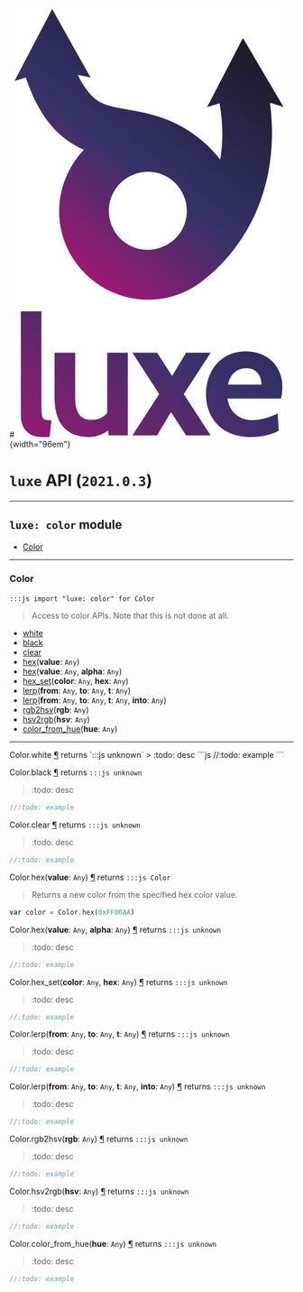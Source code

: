#![](../images/luxe-dark.svg){width="96em"}

# `luxe` API (`2021.0.3`)  


---

## `luxe: color` module

- [Color](#color)   

---

### Color
`:::js import "luxe: color" for Color`
> Access to color APIs. Note that this is not done at all.

- [white](#Color.white)
- [black](#Color.black)
- [clear](#Color.clear)
- [hex](#Color.hex)(**value**: `Any`)
- [hex](#Color.hex+2)(**value**: `Any`, **alpha**: `Any`)
- [hex_set](#Color.hex_set+2)(**color**: `Any`, **hex**: `Any`)
- [lerp](#Color.lerp+3)(**from**: `Any`, **to**: `Any`, **t**: `Any`)
- [lerp](#Color.lerp+4)(**from**: `Any`, **to**: `Any`, **t**: `Any`, **into**: `Any`)
- [rgb2hsv](#Color.rgb2hsv)(**rgb**: `Any`)
- [hsv2rgb](#Color.hsv2rgb)(**hsv**: `Any`)
- [color_from_hue](#Color.color_from_hue)(**hue**: `Any`)

<hr/>
<endpoint module="luxe: color" class="Color" signature="white"></endpoint>
<signature id="Color.white">Color.white
<a class="headerlink" href="#Color.white" title="Permanent link">¶</a></signature>
<span class='api_ret'>returns</span> `:::js unknown`
> :todo: desc   
```js
//:todo: example
```

<endpoint module="luxe: color" class="Color" signature="black"></endpoint>
<signature id="Color.black">Color.black
<a class="headerlink" href="#Color.black" title="Permanent link">¶</a></signature>
<span class='api_ret'>returns</span> `:::js unknown`
> :todo: desc   
```js
//:todo: example
```

<endpoint module="luxe: color" class="Color" signature="clear"></endpoint>
<signature id="Color.clear">Color.clear
<a class="headerlink" href="#Color.clear" title="Permanent link">¶</a></signature>
<span class='api_ret'>returns</span> `:::js unknown`
> :todo: desc   
```js
//:todo: example
```

<endpoint module="luxe: color" class="Color" signature="hex(value : Any)"></endpoint>
<signature id="Color.hex">Color.hex(**value**: `Any`)
<a class="headerlink" href="#Color.hex" title="Permanent link">¶</a></signature>
<span class='api_ret'>returns</span> `:::js Color`
> Returns a new color from the specified hex color value.   
```js
var color = Color.hex(0xFF00AA)
```

<endpoint module="luxe: color" class="Color" signature="hex(value : Any, alpha : Any)"></endpoint>
<signature id="Color.hex+2">Color.hex(**value**: `Any`, **alpha**: `Any`)
<a class="headerlink" href="#Color.hex+2" title="Permanent link">¶</a></signature>
<span class='api_ret'>returns</span> `:::js unknown`
> :todo: desc   
```js
//:todo: example
```

<endpoint module="luxe: color" class="Color" signature="hex_set(color : Any, hex : Any)"></endpoint>
<signature id="Color.hex_set+2">Color.hex_set(**color**: `Any`, **hex**: `Any`)
<a class="headerlink" href="#Color.hex_set+2" title="Permanent link">¶</a></signature>
<span class='api_ret'>returns</span> `:::js unknown`
> :todo: desc   
```js
//:todo: example
```

<endpoint module="luxe: color" class="Color" signature="lerp(from : Any, to : Any, t : Any)"></endpoint>
<signature id="Color.lerp+3">Color.lerp(**from**: `Any`, **to**: `Any`, **t**: `Any`)
<a class="headerlink" href="#Color.lerp+3" title="Permanent link">¶</a></signature>
<span class='api_ret'>returns</span> `:::js unknown`
> :todo: desc   
```js
//:todo: example
```

<endpoint module="luxe: color" class="Color" signature="lerp(from : Any, to : Any, t : Any, into : Any)"></endpoint>
<signature id="Color.lerp+4">Color.lerp(**from**: `Any`, **to**: `Any`, **t**: `Any`, **into**: `Any`)
<a class="headerlink" href="#Color.lerp+4" title="Permanent link">¶</a></signature>
<span class='api_ret'>returns</span> `:::js unknown`
> :todo: desc   
```js
//:todo: example
```

<endpoint module="luxe: color" class="Color" signature="rgb2hsv(rgb : Any)"></endpoint>
<signature id="Color.rgb2hsv">Color.rgb2hsv(**rgb**: `Any`)
<a class="headerlink" href="#Color.rgb2hsv" title="Permanent link">¶</a></signature>
<span class='api_ret'>returns</span> `:::js unknown`
> :todo: desc   
```js
//:todo: example
```

<endpoint module="luxe: color" class="Color" signature="hsv2rgb(hsv : Any)"></endpoint>
<signature id="Color.hsv2rgb">Color.hsv2rgb(**hsv**: `Any`)
<a class="headerlink" href="#Color.hsv2rgb" title="Permanent link">¶</a></signature>
<span class='api_ret'>returns</span> `:::js unknown`
> :todo: desc   
```js
//:todo: example
```

<endpoint module="luxe: color" class="Color" signature="color_from_hue(hue : Any)"></endpoint>
<signature id="Color.color_from_hue">Color.color_from_hue(**hue**: `Any`)
<a class="headerlink" href="#Color.color_from_hue" title="Permanent link">¶</a></signature>
<span class='api_ret'>returns</span> `:::js unknown`
> :todo: desc   
```js
//:todo: example
```

